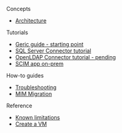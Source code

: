 Concepts
* [Architecture](https://github.com/ArvindHarinder1/PrivatePreviewDocs/blob/main/3Architecture.md) 

Tutorials
* [Geric guide - starting point](https://github.com/ArvindHarinder1/PrivatePreviewDocs/blob/main/1ECMATutorial.md) 
* [SQL Server Connector tutorial](https://github.com/ArvindHarinder1/PrivatePreviewDocs/blob/main/2ConnectorSQL.md) 
* [OpenLDAP Connector tutorial - pending]()
* [SCIM app on-prem](https://github.com/ArvindHarinder1/PrivatePreviewDocs/blob/main/2ConnectorSCIM.md)

How-to guides
* [Troubleshooting](https://github.com/ArvindHarinder1/PrivatePreviewDocs/blob/main/Monitoring.md) 
* [MIM Migration](https://github.com/ArvindHarinder1/PrivatePreviewDocs/blob/main/MIMmigration.md)

Reference
* [Known limitations](https://github.com/ArvindHarinder1/PrivatePreviewDocs/blob/main/KnownLimitations.md)
* [Create a VM](https://github.com/ArvindHarinder1/PrivatePreviewDocs/blob/main/CreateVM.md)
